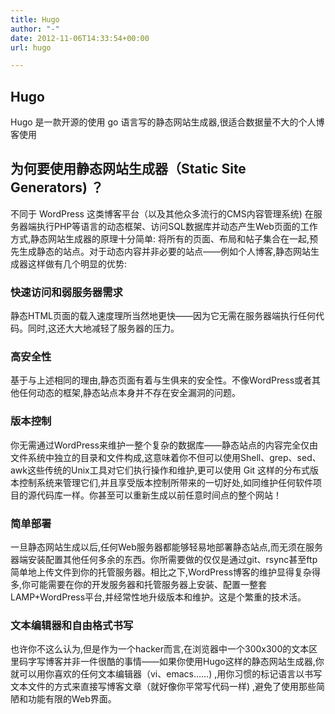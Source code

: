 ```yaml
---
title: Hugo
author: "-"
date: 2012-11-06T14:33:54+00:00
url: hugo

---
```

## Hugo

Hugo 是一款开源的使用 go 语言写的静态网站生成器,很适合数据量不大的个人博客使用


## 为何要使用静态网站生成器（Static Site Generators) ？
不同于 WordPress 这类博客平台（以及其他众多流行的CMS内容管理系统) 在服务器端执行PHP等语言的动态框架、访问SQL数据库并动态产生Web页面的工作方式,静态网站生成器的原理十分简单: 将所有的页面、布局和帖子集合在一起,预先生成静态的站点。对于动态内容并非必要的站点——例如个人博客,静态网站生成器这样做有几个明显的优势: 

### 快速访问和弱服务器需求

静态HTML页面的载入速度理所当然地更快——因为它无需在服务器端执行任何代码。同时,这还大大地减轻了服务器的压力。

### 高安全性

基于与上述相同的理由,静态页面有着与生俱来的安全性。不像WordPress或者其他任何动态的框架,静态站点本身并不存在安全漏洞的问题。

### 版本控制

你无需通过WordPress来维护一整个复杂的数据库——静态站点的内容完全仅由文件系统中独立的目录和文件构成,这意味着你不但可以使用Shell、grep、sed、awk这些传统的Unix工具对它们执行操作和维护,更可以使用 Git 这样的分布式版本控制系统来管理它们,并且享受版本控制所带来的一切好处,如同维护任何软件项目的源代码库一样。你甚至可以重新生成以前任意时间点的整个网站！

### 简单部署

一旦静态网站生成以后,任何Web服务器都能够轻易地部署静态站点,而无须在服务器端安装配置其他任何多余的东西。你所需要做的仅仅是通过git、rsync甚至ftp简单地上传文件到你的托管服务器。相比之下,WordPress博客的维护显得复杂得多,你可能需要在你的开发服务器和托管服务器上安装、配置一整套LAMP+WordPress平台,并经常性地升级版本和维护。这是个繁重的技术活。

### 文本编辑器和自由格式书写

也许你不这么认为,但是作为一个hacker而言,在浏览器中一个300x300的文本区里码字写博客并非一件很酷的事情——如果你使用Hugo这样的静态网站生成器,你就可以用你喜欢的任何文本编辑器（vi、emacs……) ,用你习惯的标记语言以书写文本文件的方式来直接写博客文章（就好像你平常写代码一样) ,避免了使用那些简陋和功能有限的Web界面。